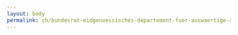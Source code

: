 ```yaml
---
layout: body
permalink: ch/bundesrat-eidgenoessisches-departement-fuer-auswaertige-angelegenheiten-direktion-fuer-ressourcen-logistik-eda-bundesreisezentrale-pool-2-evd-edi-uvek-vbs-ejpd/
---
```


